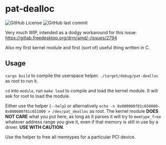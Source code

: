 # pat-dealloc

![GitHub License](https://img.shields.io/github/license/thorio/pat-dealloc?style=flat-square)
![GitHub last commit](https://img.shields.io/github/last-commit/thorio/pat-dealloc?style=flat-square)

Very much WIP, intended as a dodgy workaround for this issue: https://gitlab.freedesktop.org/drm/amd/-/issues/2794

Also my first kernel module and first (sort of) useful thing written in C.

## Usage

`cargo build` to compile the userspace helper. `./target/debug/pat-dealloc` as root to run it.

`cd` into `module`, run `make load` to compile and load the kernel module. It will ask for root to load the module.

Either use the helper (`--help`) or alternatively `echo -n 0x000000f81c650000-0x000000f81c651000 > /dev/pat_dealloc` as root.
The kernel module **DOES NOT CARE** what you put here, as long as it parses it will try to `memtype_free` whatever address range you give it, even if that memory is still in use by a driver. **USE WITH CAUTION**.

Use the helper to free all memtypes for a particular PCI device.
